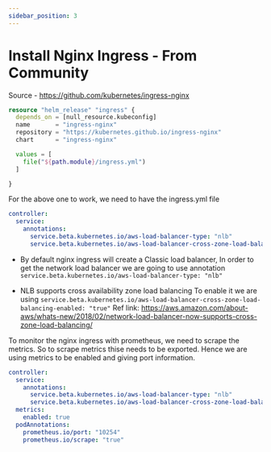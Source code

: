 ```yaml
---
sidebar_position: 3
---
```


# Install Nginx Ingress - From Community

Source - https://github.com/kubernetes/ingress-nginx

```terraform
resource "helm_release" "ingress" {
  depends_on = [null_resource.kubeconfig]
  name       = "ingress-nginx"
  repository = "https://kubernetes.github.io/ingress-nginx"
  chart      = "ingress-nginx"

  values = [
    file("${path.module}/ingress.yml")
  ]

}
```

For the above one to work, we need to have the ingress.yml file 

```yaml
controller:
  service:
    annotations:
      service.beta.kubernetes.io/aws-load-balancer-type: "nlb"
      service.beta.kubernetes.io/aws-load-balancer-cross-zone-load-balancing-enabled: "true"
```

- By default nginx ingress will create a Classic load balancer, In order to get the network load balancer we are going to use annotation `service.beta.kubernetes.io/aws-load-balancer-type: "nlb"`

- NLB supports cross availability zone load balancing To enable it we are using `service.beta.kubernetes.io/aws-load-balancer-cross-zone-load-balancing-enabled: "true"` Ref link: https://aws.amazon.com/about-aws/whats-new/2018/02/network-load-balancer-now-supports-cross-zone-load-balancing/


To monitor the nginx ingress with prometheus, we need to scrape the metrics. So to scrape metrics thise needs to be exported. Hence we are using metrics to be enabled and giving port information.


```yaml
controller:
  service:
    annotations:
      service.beta.kubernetes.io/aws-load-balancer-type: "nlb"
      service.beta.kubernetes.io/aws-load-balancer-cross-zone-load-balancing-enabled: "true"
  metrics:
    enabled: true
  podAnnotations:
    prometheus.io/port: "10254"
    prometheus.io/scrape: "true"
```